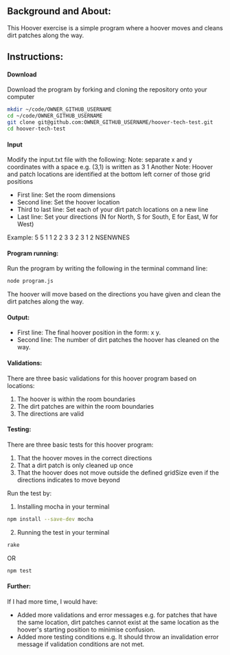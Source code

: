 ## Background and About:
This Hoover exercise is a simple program where a hoover moves and cleans dirt patches along the way.

## Instructions:
#### Download
Download the program by forking and cloning the repository onto your computer

```bash
mkdir ~/code/OWNER_GITHUB_USERNAME
cd ~/code/OWNER_GITHUB_USERNAME
git clone git@github.com:OWNER_GITHUB_USERNAME/hoover-tech-test.git
cd hoover-tech-test
```

#### Input
Modify the input.txt file with the following:
Note: separate x and y coordinates with a space e.g. (3,1) is written as 3 1
Another Note: Hoover and patch locations are identified at the bottom left corner of those grid positions

- First line: Set the room dimensions
- Second line: Set the hoover location
- Third to last line: Set each of your dirt patch locations on a new line
- Last line: Set your directions (N for North, S for South, E for East, W for West)

Example:
5 5
1 1
2 2
3 3
2 3
1 2
NSENWNES

#### Program running:
Run the program by writing the following in the terminal command line:

```bash
node program.js
```
The hoover will move based on the directions you have given and clean the dirt patches
along the way.

#### Output:
- First line: The final hoover position in the form: x y.
- Second line: The number of dirt patches the hoover has cleaned on the way.

#### Validations:
There are three basic validations for this hoover program based on locations:
1. The hoover is within the room boundaries
2. The dirt patches are within the room boundaries
3. The directions are valid

#### Testing:
There are three basic tests for this hoover program:
1. That the hoover moves in the correct directions
2. That a dirt patch is only cleaned up once
3. That the hoover does not move outside the defined gridSize even if the directions indicates to move beyond

Run the test by:
1. Installing mocha in your terminal
```bash
npm install --save-dev mocha
```
2. Running the test in your terminal

```bash
rake
```
OR
```bash
npm test
```

#### Further:
If I had more time, I would have:
- Added more validations and error messages e.g. for patches that have the same location, dirt patches cannot exist at the same location as the hoover's starting position to minimise confusion.
- Added more testing conditions e.g. It should throw an invalidation error message if validation conditions are not met.

